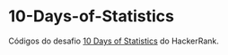 # 10-Days-of-Statistics
Códigos do desafio <a href="https://www.hackerrank.com/domains/tutorials/10-days-of-statistics">10 Days of Statistics</a> do HackerRank.
